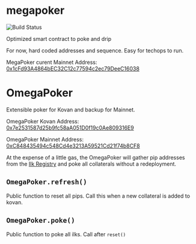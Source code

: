 # megapoker
![Build Status](https://github.com/makerdao/megapoker/actions/workflows/.github/workflows/tests.yaml/badge.svg?branch=master)

Optimized smart contract to poke and drip

For now, hard coded addresses and sequence. Easy for techops to run.

MegaPoker curent Mainnet Address: [0x1cFd93A4864bEC32C12c77594c2ec79DeeC16038](https://etherscan.io/address/0x1cFd93A4864bEC32C12c77594c2ec79DeeC16038#code)

# OmegaPoker

Extensible poker for Kovan and backup for Mainnet.

OmegaPoker Kovan Address: [0x7e2531587d25b9fc58aA051D0f19c0Ae809316E9](https://kovan.etherscan.io/address/0x7e2531587d25b9fc58aa051d0f19c0ae809316e9#code)

OmegaPoker Mainnet Address: [0xC848435494c548Cd4e3213A59521Cd21f74b8CF8](https://etherscan.io/address/0xC848435494c548Cd4e3213A59521Cd21f74b8CF8#code)

At the expense of a little gas, the OmegaPoker will gather pip addresses from the [Ilk Registry](https://github.com/makerdao/ilk-registry) and poke all collaterals without a redeployment.

## `OmegaPoker.refresh()`

Public function to reset all pips. Call this when a new collateral is added to kovan.

## `OmegaPoker.poke()`

Public function to poke all ilks. Call after `reset()`
